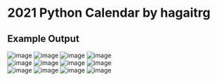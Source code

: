 # 2021 Python Calendar by hagaitrg
## Example Output

![image](https://user-images.githubusercontent.com/58028975/137586345-6bdc78dd-f43f-480f-8c9a-9b6300f284a5.png)
![image](https://user-images.githubusercontent.com/58028975/137586353-70f990a9-e1e9-4d6a-8ef8-8e7efbd2faed.png)
![image](https://user-images.githubusercontent.com/58028975/137586373-366cbcce-a48d-4eef-982c-335dc00d1337.png)
![image](https://user-images.githubusercontent.com/58028975/137586376-bf2d4bea-f929-4e6d-b894-d85c833eb0b0.png)
<br>
![image](https://user-images.githubusercontent.com/58028975/137586382-6e3fa80d-0864-41a6-b328-cad8df4abde7.png)
![image](https://user-images.githubusercontent.com/58028975/137586397-8f45dcd4-56e1-407f-bdd6-44dcff874448.png)
![image](https://user-images.githubusercontent.com/58028975/137586405-4695dc11-86ff-41b7-9aa5-c5e3ab75bc3b.png)
![image](https://user-images.githubusercontent.com/58028975/137586414-7b192b85-7094-4ba9-8a80-a0b1e8ec069d.png)
<br>
![image](https://user-images.githubusercontent.com/58028975/137586421-67fa6e18-a0eb-454a-bbd0-a8d3bcab9285.png)
![image](https://user-images.githubusercontent.com/58028975/137586428-0f2037c3-8b72-4218-bd52-53483ed85069.png)
![image](https://user-images.githubusercontent.com/58028975/137586432-89d0d9dd-cd61-4143-90c2-fc1e3d77241c.png)
![image](https://user-images.githubusercontent.com/58028975/137586436-c8318980-ecee-4ee2-b105-e67a660b540f.png)


